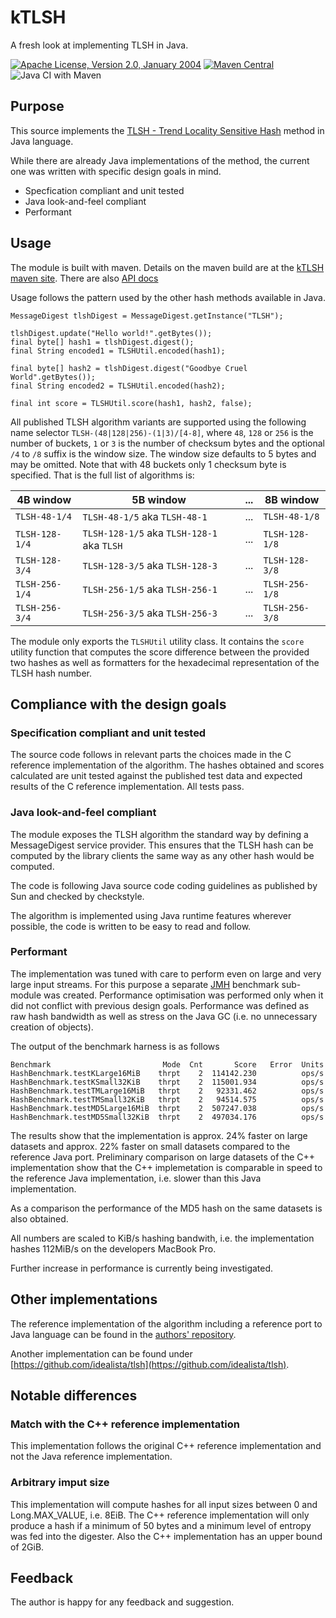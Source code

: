 # kTLSH
A fresh look at implementing TLSH in Java.

[![Apache License, Version 2.0, January 2004](https://img.shields.io/github/license/kevemueller/kTLSH.svg?label=License)](http://www.apache.org/licenses/)
[![Maven Central](https://img.shields.io/maven-central/v/app.keve.ktlsh/ktlsh.svg?label=Maven%20Central)](http://search.maven.org/#search%7Cgav%7C1%7Cg%3A%22app.keve.ktlsh%22%20AND%20a%3A%22ktlsh%22)
![Java CI with Maven](https://github.com/kevemueller/kTLSH/workflows/Java%20CI%20with%20Maven/badge.svg)

## Purpose
This source implements the [TLSH - Trend Locality Sensitive Hash](https://github.com/trendmicro/tlsh) method in Java language.

While there are already Java implementations of the method, the current one was written with specific design goals in mind.
- Specfication compliant and unit tested
- Java look-and-feel compliant
- Performant

## Usage
The module is built with maven. Details on the maven build are at the [kTLSH maven site](https://ktlsh.keve.app/maven-site/). There are also [API docs](https://ktlsh.keve.app/apidocs/) 

Usage follows the pattern used by the other hash methods available in Java.

```
MessageDigest tlshDigest = MessageDigest.getInstance("TLSH");

tlshDigest.update("Hello world!".getBytes());
final byte[] hash1 = tlshDigest.digest();
final String encoded1 = TLSHUtil.encoded(hash1);

final byte[] hash2 = tlshDigest.digest("Goodbye Cruel World".getBytes());
final String encoded2 = TLSHUtil.encoded(hash2);

final int score = TLSHUtil.score(hash1, hash2, false);
```

All published TLSH algorithm variants are supported using the following name selector `TLSH-(48|128|256)-(1|3)/[4-8]`, where `48`, `128` or `256` is the number of buckets, `1` or `3`  is the number of checksum bytes and the optional `/4` to `/8` suffix is the window size. The window size defaults to 5 bytes and may be omitted. Note that with 48 buckets only 1 checksum byte is specified. 
That is the full list of algorithms is:

| 4B window       | 5B window                                   | ... | 8B window      |
| --------------- | ------------------------------------------- | --- | -------------- |
| `TLSH-48-1/4`   | `TLSH-48-1/5` aka `TLSH-48-1`               | ... | `TLSH-48-1/8`  |
| `TLSH-128-1/4`  | `TLSH-128-1/5` aka `TLSH-128-1` aka `TLSH`  | ... | `TLSH-128-1/8` | 
| `TLSH-128-3/4`  | `TLSH-128-3/5` aka `TLSH-128-3`             | ... | `TLSH-128-3/8` |
| `TLSH-256-1/4`  | `TLSH-256-1/5` aka `TLSH-256-1`             | ... | `TLSH-256-1/8` | 
| `TLSH-256-3/4`  | `TLSH-256-3/5` aka `TLSH-256-3`             | ... | `TLSH-256-3/8` |

The module only exports the `TLSHUtil` utility class. It contains the  `score` utility function that computes the score difference between the provided two hashes as well as formatters for the hexadecimal representation of the TLSH hash number.

## Compliance with the design goals
### Specification compliant and unit tested
The source code follows in relevant parts the choices made in the C reference implementation of the algorithm. The hashes obtained and scores calculated are unit tested against the published test data and expected results of the C reference implementation. All tests pass.

### Java look-and-feel compliant
The module exposes the TLSH algorithm the standard way by defining a MessageDigest service provider. This ensures that the TLSH hash can be computed by the library clients the same way as any other hash would be computed. 

The code is following Java source code coding guidelines as published by Sun and checked by checkstyle.

The algorithm is implemented using Java runtime features wherever possible, the code is written to be easy to read and follow.

### Performant
The implementation was tuned with care to perform even on large and very large input streams. For this purpose a separate [JMH](https://openjdk.java.net/projects/code-tools/jmh/) benchmark sub-module was created.
Performance optimisation was performed only when it did not conflict with previous design goals.
Performance was defined as raw hash bandwidth as well as stress on the Java GC (i.e. no unnecessary creation of objects).

The output of the benchmark harness is as follows

```
Benchmark                         Mode  Cnt       Score   Error  Units
HashBenchmark.testKLarge16MiB    thrpt    2  114142.230          ops/s
HashBenchmark.testKSmall32KiB    thrpt    2  115001.934          ops/s
HashBenchmark.testTMLarge16MiB   thrpt    2   92331.462          ops/s
HashBenchmark.testTMSmall32KiB   thrpt    2   94514.575          ops/s
HashBenchmark.testMD5Large16MiB  thrpt    2  507247.038          ops/s
HashBenchmark.testMD5Small32KiB  thrpt    2  497034.176          ops/s
```
The results show that the implementation is approx. 24% faster on large datasets and approx. 22% faster on small datasets compared to the reference Java port. Preliminary comparison on large datasets of the C++ implementation show that the C++ implemetation is comparable in speed to the reference Java implementation, i.e. slower than this Java implementation.

As a comparison the performance of the MD5 hash on the same datasets is also obtained.

All numbers are scaled to KiB/s hashing bandwith, i.e. the implementation hashes 112MiB/s on the developers MacBook Pro.

Further increase in performance is currently being investigated.

## Other implementations
The reference implementation of the algorithm including a reference port to Java language can be found in the [authors' repository](https://github.com/trendmicro/tlsh).

Another implementation can be found under [https://github.com/idealista/tlsh](https://github.com/idealista/tlsh).

## Notable differences
### Match with the C++ reference implementation
This implementation follows the original C++ reference implementation and not the Java reference implementation.

### Arbitrary imput size
This implementation will compute hashes for all input sizes between 0 and Long.MAX_VALUE, i.e. 8EiB. The C++ reference implementation will only produce a hash if a minimum of 50 bytes and a minimum level of entropy was fed into the digester. Also the C++ implementation has an upper bound of 2GiB.

## Feedback
The author is happy for any feedback and suggestion.
